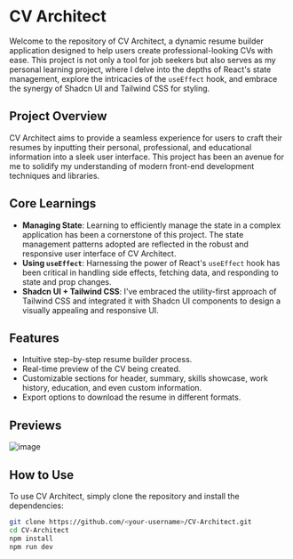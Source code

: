 # CV Architect

Welcome to the repository of CV Architect, a dynamic resume builder application designed to help users create professional-looking CVs with ease. This project is not only a tool for job seekers but also serves as my personal learning project, where I delve into the depths of React's state management, explore the intricacies of the `useEffect` hook, and embrace the synergy of Shadcn UI and Tailwind CSS for styling.

## Project Overview

CV Architect aims to provide a seamless experience for users to craft their resumes by inputting their personal, professional, and educational information into a sleek user interface. This project has been an avenue for me to solidify my understanding of modern front-end development techniques and libraries.

## Core Learnings

- **Managing State**: Learning to efficiently manage the state in a complex application has been a cornerstone of this project. The state management patterns adopted are reflected in the robust and responsive user interface of CV Architect.
- **Using `useEffect`**: Harnessing the power of React's `useEffect` hook has been critical in handling side effects, fetching data, and responding to state and prop changes.
- **Shadcn UI + Tailwind CSS**: I've embraced the utility-first approach of Tailwind CSS and integrated it with Shadcn UI components to design a visually appealing and responsive UI.

## Features

- Intuitive step-by-step resume builder process.
- Real-time preview of the CV being created.
- Customizable sections for header, summary, skills showcase, work history, education, and even custom information.
- Export options to download the resume in different formats.

## Previews
![image](https://github.com/christianrazul/cv-architect/assets/101724618/d637f0ec-ec14-495b-8d5e-f8ed572f455c)


## How to Use

To use CV Architect, simply clone the repository and install the dependencies:

```bash
git clone https://github.com/<your-username>/CV-Architect.git
cd CV-Architect
npm install
npm run dev
